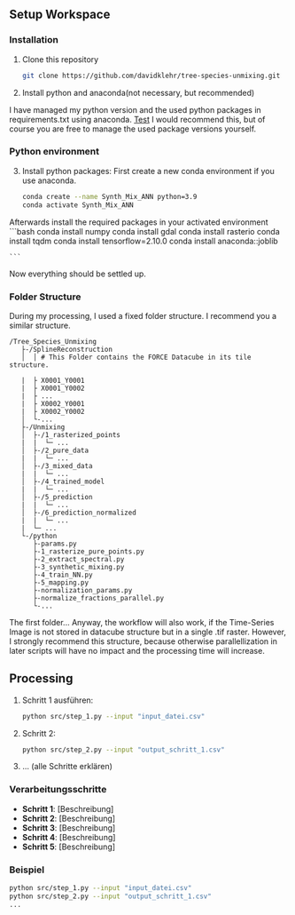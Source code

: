 ## Setup Workspace
### Installation

1. Clone this repository
    ```bash
    git clone https://github.com/davidklehr/tree-species-unmixing.git
    ```

2. Install python and anaconda(not necessary, but recommended)

I have managed my python version and the used python packages in requirements.txt using anaconda.
<a href="./requirements.txt" >Test</a>
I would recommend this, but of course you are free to manage the used package versions yourself.

### Python environment

3. Install python packages:
First create a new conda environment if you use anaconda.
    ```bash
    conda create --name Synth_Mix_ANN python=3.9
    conda activate Synth_Mix_ANN
    ```

Afterwards install the required packages in your activated environment
    ```bash
    conda install numpy
    conda install gdal
    conda install rasterio
    conda install tqdm
    conda install tensorflow=2.10.0
    conda install anaconda::joblib
    
    ```
Now everything should be settled up. 

### Folder Structure
During my processing, I used a fixed folder structure. I recommend you a similar structure.

```
/Tree_Species_Unmixing
   ├-/SplineReconstruction
   │  │ # This Folder contains the FORCE Datacube in its tile structure.

   |  ├ X0001_Y0001
   |  ├ X0001_Y0002
   |  ├ ...
   |  ├ X0002_Y0001
   |  ├ X0002_Y0002
   │  └-...
   ├-/Unmixing
   │  ├-/1_rasterized_points
   |  |  └─ ...
   │  ├-/2_pure_data
   |  |  └─ ...
   │  ├-/3_mixed_data
   |  |  └─ ...
   │  ├-/4_trained_model
   |  |  └─ ...
   │  ├-/5_prediction
   |  |  └─ ...
   │  ├-/6_prediction_normalized
   |  |  └─ ...
   |  └─ ...
   └-/python
      ├-params.py
      ├-1_rasterize_pure_points.py
      ├-2_extract_spectral.py
      ├-3_synthetic_mixing.py
      ├-4_train_NN.py
      ├-5_mapping.py
      ├-normalization_params.py
      ├-normalize_fractions_parallel.py
      └-...

```
The first folder...
Anyway, the workflow will also work, if the Time-Series Image is not stored in datacube structure but in a single .tif raster.
However, I strongly recommend this structure, because otherwise parallellization in later scripts will have no impact and the processing time will increase.

## Processing

1. Schritt 1 ausführen:
    ```bash
    python src/step_1.py --input "input_datei.csv"
    ```
2. Schritt 2:
    ```bash
    python src/step_2.py --input "output_schritt_1.csv"
    ```
3. ... (alle Schritte erklären)

### Verarbeitungsschritte
- **Schritt 1**: [Beschreibung]
- **Schritt 2**: [Beschreibung]
- **Schritt 3**: [Beschreibung]
- **Schritt 4**: [Beschreibung]
- **Schritt 5**: [Beschreibung]

### Beispiel
```bash
python src/step_1.py --input "input_datei.csv"
python src/step_2.py --input "output_schritt_1.csv"
...

